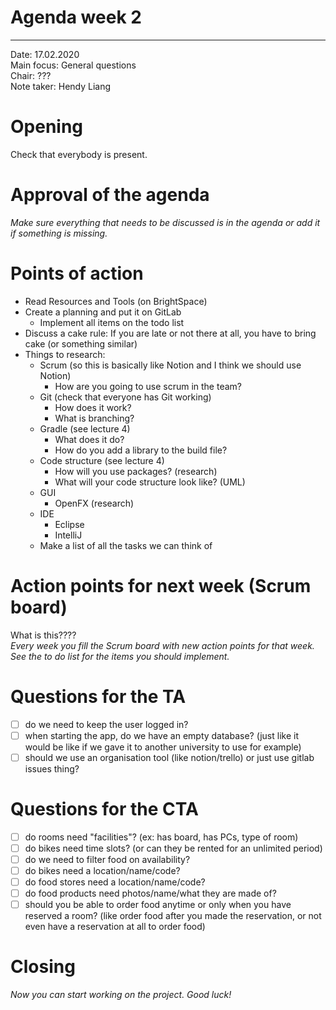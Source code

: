 # Agenda week 2
---

Date:           17.02.2020\
Main focus:     General questions\
Chair:          ???\
Note taker:     Hendy Liang

# Opening
Check that everybody is present.

# Approval of the agenda
*Make sure everything that needs to be discussed is in the agenda or add it if something is missing.*

# Points of action
 - Read Resources and Tools (on BrightSpace)
 - Create a planning and put it on GitLab
	 - Implement all items on the todo list
 - Discuss a cake rule: If you are late or not there at all, you have to bring cake (or something similar)
 - Things to research:
	 - Scrum (so this is basically like Notion and I think we should use Notion) 
        - How are you going to use scrum in the team?
    - Git (check that everyone has Git working)
        - How does it work?
        - What is branching?
    - Gradle (see lecture 4)
        - What does it do?
        - How do you add a library to the build file?
    - Code structure (see lecture 4)
        - How will you use packages? (research)
        - What will your code structure look like? (UML)
     - GUI
        - OpenFX (research)
     - IDE
        - Eclipse
        - IntelliJ
    - Make a list of all the tasks we can think of

# Action points for next week (Scrum board)
What is this???? \
*Every week you fill the Scrum board with new action points for that week. See the to do list for the items you should implement.*

# Questions for the TA
- [ ]  do we need to keep the user logged in?
- [ ]  when starting the app, do we have an empty database? (just like it would be like if we gave it to another university to use for example)
- [ ]  should we use an organisation tool (like notion/trello) or just use gitlab issues thing?

# Questions for the CTA
- [ ]  do rooms need "facilities"? (ex: has board, has PCs, type of room)
- [ ]  do bikes need time slots? (or can they be rented for an unlimited period)
- [ ]  do we need to filter food on availability?
- [ ]  do bikes need a location/name/code?
- [ ]  do food stores need a location/name/code?
- [ ]  do food products need photos/name/what they are made of?
- [ ]  should you be able to order food anytime or only when you have reserved a room? (like order food after you made the reservation, or not even have a reservation at all to order food)

# Closing
*Now you can start working on the project. Good luck!*
